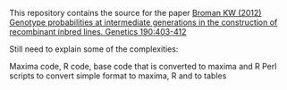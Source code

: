 
This repository contains the source for the paper
[Broman KW (2012) Genotype probabilities at intermediate generations in the construction of recombinant inbred lines. Genetics 190:403-412](http://www.ncbi.nlm.nih.gov/pubmed/22345609)

Still need to explain some of the complexities:

Maxima code, R code, base code that is converted to maxima and R
Perl scripts to convert simple format to maxima, R and to tables

